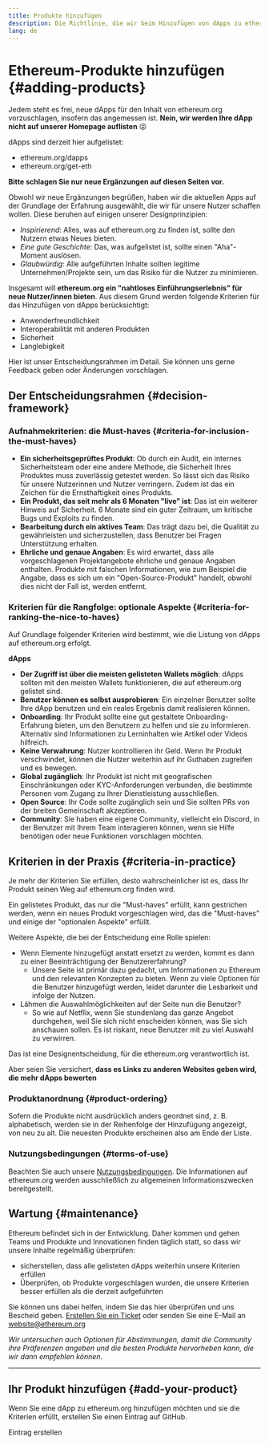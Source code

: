 ```yaml
---
title: Produkte hinzufügen
description: Die Richtlinie, die wir beim Hinzufügen von dApps zu ethereum.org verwenden
lang: de
---
```


# Ethereum-Produkte hinzufügen \{#adding-products}

Jedem steht es frei, neue dApps für den Inhalt von ethereum.org vorzuschlagen, insofern das angemessen ist. **Nein, wir werden Ihre dApp nicht auf unserer Homepage auflisten** 😜

dApps sind derzeit hier aufgelistet:

- ethereum.org/dapps
- ethereum.org/get-eth

**Bitte schlagen Sie nur neue Ergänzungen auf diesen Seiten vor.**

Obwohl wir neue Ergänzungen begrüßen, haben wir die aktuellen Apps auf der Grundlage der Erfahrung ausgewählt, die wir für unsere Nutzer schaffen wollen. Diese beruhen auf einigen unserer Designprinzipien:

- _Inspirierend_: Alles, was auf ethereum.org zu finden ist, sollte den Nutzern etwas Neues bieten.
- _Eine gute Geschichte_: Das, was aufgelistet ist, sollte einen "Aha"-Moment auslösen.
- _Glaubwürdig_: Alle aufgeführten Inhalte sollten legitime Unternehmen/Projekte sein, um das Risiko für die Nutzer zu minimieren.

Insgesamt will **ethereum.org ein "nahtloses Einführungserlebnis" für neue Nutzer/innen bieten**. Aus diesem Grund werden folgende Kriterien für das Hinzufügen von dApps berücksichtigt:

- Anwenderfreundlichkeit
- Interoperabilität mit anderen Produkten
- Sicherheit
- Langlebigkeit

Hier ist unser Entscheidungsrahmen im Detail. Sie können uns gerne Feedback geben oder Änderungen vorschlagen.

## Der Entscheidungsrahmen \{#decision-framework}

### Aufnahmekriterien: die Must-haves \{#criteria-for-inclusion-the-must-haves}

- **Ein sicherheitsgeprüftes Produkt**: Ob durch ein Audit, ein internes Sicherheitsteam oder eine andere Methode, die Sicherheit Ihres Produktes muss zuverlässig getestet werden. So lässt sich das Risiko für unsere Nutzerinnen und Nutzer verringern. Zudem ist das ein Zeichen für die Ernsthaftigkeit eines Produkts.
- **Ein Produkt, das seit mehr als 6 Monaten "live" ist**: Das ist ein weiterer Hinweis auf Sicherheit. 6 Monate sind ein guter Zeitraum, um kritische Bugs und Exploits zu finden.
- **Bearbeitung durch ein aktives Team**: Das trägt dazu bei, die Qualität zu gewährleisten und sicherzustellen, dass Benutzer bei Fragen Unterstützung erhalten.
- **Ehrliche und genaue Angaben**: Es wird erwartet, dass alle vorgeschlagenen Projektangebote ehrliche und genaue Angaben enthalten. Produkte mit falschen Informationen, wie zum Beispiel die Angabe, dass es sich um ein "Open-Source-Produkt" handelt, obwohl dies nicht der Fall ist, werden entfernt.

### Kriterien für die Rangfolge: optionale Aspekte \{#criteria-for-ranking-the-nice-to-haves}

Auf Grundlage folgender Kriterien wird bestimmt, wie die Listung von dApps auf ethereum.org erfolgt.

**dApps**

- **Der Zugriff ist über die meisten gelisteten Wallets möglich**: dApps sollten mit den meisten Wallets funktionieren, die auf ethereum.org gelistet sind.
- **Benutzer können es selbst ausprobieren**: Ein einzelner Benutzer sollte Ihre dApp benutzen und ein reales Ergebnis damit realisieren können.
- **Onboarding**: Ihr Produkt sollte eine gut gestaltete Onboarding-Erfahrung bieten, um den Benutzern zu helfen und sie zu informieren. Alternativ sind Informationen zu Lerninhalten wie Artikel oder Videos hilfreich.
- **Keine Verwahrung**: Nutzer kontrollieren ihr Geld. Wenn Ihr Produkt verschwindet, können die Nutzer weiterhin auf ihr Guthaben zugreifen und es bewegen.
- **Global zugänglich**: Ihr Produkt ist nicht mit geografischen Einschränkungen oder KYC-Anforderungen verbunden, die bestimmte Personen vom Zugang zu Ihrer Dienstleistung ausschließen.
- **Open Source**: Ihr Code sollte zugänglich sein und Sie sollten PRs von der breiten Gemeinschaft akzeptieren.
- **Community**: Sie haben eine eigene Community, vielleicht ein Discord, in der Benutzer mit Ihrem Team interagieren können, wenn sie Hilfe benötigen oder neue Funktionen vorschlagen möchten.

## Kriterien in der Praxis \{#criteria-in-practice}

Je mehr der Kriterien Sie erfüllen, desto wahrscheinlicher ist es, dass Ihr Produkt seinen Weg auf ethereum.org finden wird.

Ein gelistetes Produkt, das nur die "Must-haves" erfüllt, kann gestrichen werden, wenn ein neues Produkt vorgeschlagen wird, das die "Must-haves" und einige der "optionalen Aspekte" erfüllt.

Weitere Aspekte, die bei der Entscheidung eine Rolle spielen:

- Wenn Elemente hinzugefügt anstatt ersetzt zu werden, kommt es dann zu einer Beeinträchtigung der Benutzererfahrung?
  - Unsere Seite ist primär dazu gedacht, um Informationen zu Ethereum und den relevanten Konzepten zu bieten. Wenn zu viele Optionen für die Benutzer hinzugefügt werden, leidet darunter die Lesbarkeit und infolge der Nutzen.
- Lähmen die Auswahlmöglichkeiten auf der Seite nun die Benutzer?
  - So wie auf Netflix, wenn Sie stundenlang das ganze Angebot durchgehen, weil Sie sich nicht enscheiden können, was Sie sich anschauen sollen. Es ist riskant, neue Benutzer mit zu viel Auswahl zu verwirren.

Das ist eine Designentscheidung, für die ethereum.org verantwortlich ist.

Aber seien Sie versichert, **dass es Links zu anderen Websites geben wird, die mehr dApps bewerten**

### Produktanordnung \{#product-ordering}

Sofern die Produkte nicht ausdrücklich anders geordnet sind, z. B. alphabetisch, werden sie in der Reihenfolge der Hinzufügung angezeigt, von neu zu alt. Die neuesten Produkte erscheinen also am Ende der Liste.

### Nutzungsbedingungen \{#terms-of-use}

Beachten Sie auch unsere [Nutzungsbedingungen](/terms-of-use/). Die Informationen auf ethereum.org werden ausschließlich zu allgemeinen Informationszwecken bereitgestellt.

## Wartung \{#maintenance}

Ethereum befindet sich in der Entwicklung. Daher kommen und gehen Teams und Produkte und Innovationen finden täglich statt, so dass wir unsere Inhalte regelmäßig überprüfen:

- sicherstellen, dass alle gelisteten dApps weiterhin unsere Kriterien erfüllen
- Überprüfen, ob Produkte vorgeschlagen wurden, die unsere Kriterien besser erfüllen als die derzeit aufgeführten

Sie können uns dabei helfen, indem Sie das hier überprüfen und uns Bescheid geben. [Erstellen Sie ein Ticket](https://github.com/ethereum/ethereum-org-website/issues/new?assignees=&labels=Type%3A+Feature&template=feature_request.yaml&title=) oder senden Sie eine E-Mail an [website@ethereum.org](mailto:website@ethereum.org)

_Wir untersuchen auch Optionen für Abstimmungen, damit die Community ihre Präferenzen angeben und die besten Produkte hervorheben kann, die wir dann empfehlen können._

---

## Ihr Produkt hinzufügen \{#add-your-product}

Wenn Sie eine dApp zu ethereum.org hinzufügen möchten und sie die Kriterien erfüllt, erstellen Sie einen Eintrag auf GitHub.

<ButtonLink to="https://github.com/ethereum/ethereum-org-website/issues/new?assignees=&labels=feature+%3Asparkles%3A%2Ccontent+%3Afountain_pen%3A&template=suggest_dapp.yaml">
  Eintrag erstellen
</ButtonLink>
